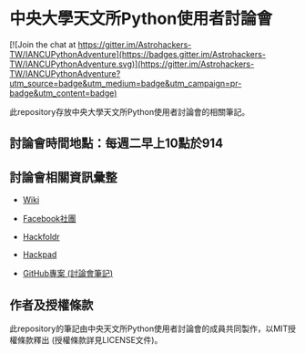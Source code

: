 # 中央大學天文所Python使用者討論會

[![Join the chat at https://gitter.im/Astrohackers-TW/IANCUPythonAdventure](https://badges.gitter.im/Astrohackers-TW/IANCUPythonAdventure.svg)](https://gitter.im/Astrohackers-TW/IANCUPythonAdventure?utm_source=badge&utm_medium=badge&utm_campaign=pr-badge&utm_content=badge)

此repository存放中央大學天文所Python使用者討論會的相關筆記。

## 討論會時間地點：每週二早上10點於914

## 討論會相關資訊彙整
* [Wiki](https://github.com/Astrohackers-TW/IANCUPythonAdventure/wiki)

* [Facebook社團](https://www.facebook.com/groups/1022708484514663)

* [Hackfoldr](http://hackfoldr.org/iancupythonmeetup)

* [Hackpad](https://iancupythonmeetup.hackpad.com)

* [GitHub專案 (討論會筆記)](https://github.com/YihaoSu/IANCUPythonMeetup)


## 作者及授權條款
此repository的筆記由中央天文所Python使用者討論會的成員共同製作，以MIT授權條款釋出 (授權條款詳見LICENSE文件)。
